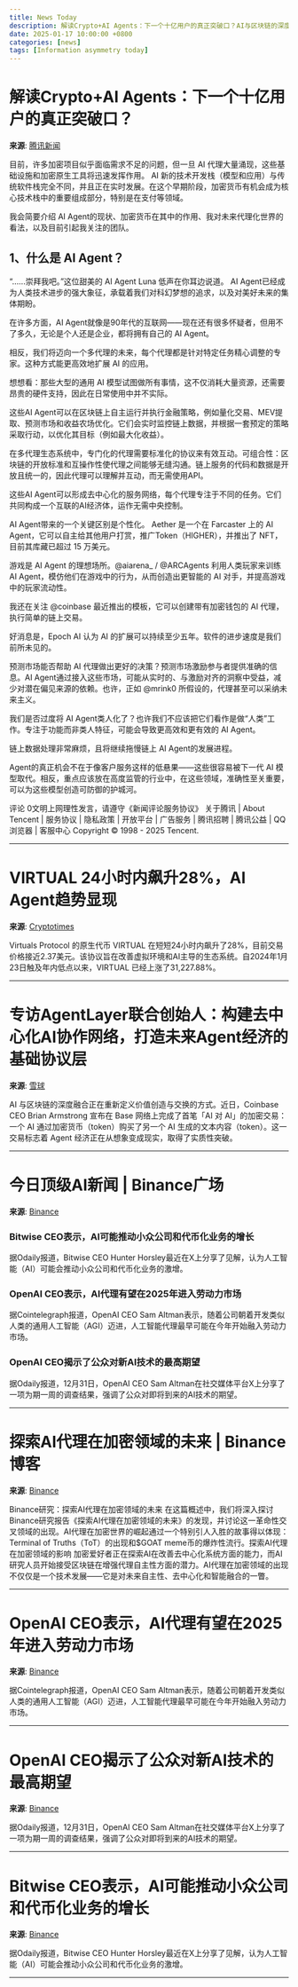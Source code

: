 ```yaml
---
title: News Today
description: 解读Crypto+AI Agents：下一个十亿用户的真正突破口？AI与区块链的深度融合正在重新定义价值创造与交换的方式。AI代理有望在2025年进入劳动力市场，推动小众公司和代币化业务的增长。
date: 2025-01-17 10:00:00 +0800
categories: [news]
tags: [Information asymmetry today]
---
```


# 解读Crypto+AI Agents：下一个十亿用户的真正突破口？

**来源**: [腾讯新闻](https://news.qq.com/rain/a/20241110A03MN300)

目前，许多加密项目似乎面临需求不足的问题，但一旦 AI 代理大量涌现，这些基础设施和加密原生工具将迅速发挥作用。 AI 新的技术开发栈（模型和应用）与传统软件栈完全不同，并且正在实时发展。在这个早期阶段，加密货币有机会成为核心技术栈中的重要组成部分，特别是在支付等领域。

我会简要介绍 AI Agent的现状、加密货币在其中的作用、我对未来代理化世界的看法，以及目前引起我关注的团队。

## 1、什么是 AI Agent？

“......崇拜我吧。”这位甜美的 AI Agent Luna 低声在你耳边说道。 AI Agent已经成为人类技术进步的强大象征，承载着我们对科幻梦想的追求，以及对美好未来的集体期盼。

在许多方面，AI Agent就像是90年代的互联网——现在还有很多怀疑者，但用不了多久，无论是个人还是企业，都将拥有自己的 AI Agent。

相反，我们将迈向一个多代理的未来，每个代理都是针对特定任务精心调整的专家。这种方式能更高效地扩展 AI 的应用。

想想看：那些大型的通用 AI 模型试图做所有事情，这不仅消耗大量资源，还需要昂贵的硬件支持，因此在日常使用中并不实际。

这些AI Agent可以在区块链上自主运行并执行金融策略，例如量化交易、MEV提取、预测市场和收益农场优化。它们会实时监控链上数据，并根据一套预定的策略采取行动，以优化其目标（例如最大化收益）。

在多代理生态系统中，专门化的代理需要标准化的协议来有效互动。可组合性：区块链的开放标准和互操作性使代理之间能够无缝沟通。链上服务的代码和数据是开放且统一的，因此代理可以理解并互动，而无需使用API。

这些AI Agent可以形成去中心化的服务网络，每个代理专注于不同的任务。它们共同构成一个互联的AI经济体，运作无需中央控制。

AI Agent带来的一个关键区别是个性化。 Aether 是一个在 Farcaster 上的 AI Agent，它可以自主给其他用户打赏，推广Token（HIGHER），并推出了 NFT，目前其库藏已超过 15 万美元。

游戏是 AI Agent 的理想场所。@aiarena_ / @ARCAgents 利用人类玩家来训练 AI Agent，模仿他们在游戏中的行为，从而创造出更智能的 AI 对手，并提高游戏中的玩家流动性。

我还在关注 @coinbase 最近推出的模板，它可以创建带有加密钱包的 AI 代理，执行简单的链上交易。

好消息是，Epoch AI 认为 AI 的扩展可以持续至少五年。软件的进步速度是我们前所未见的。

预测市场能否帮助 AI 代理做出更好的决策？预测市场激励参与者提供准确的信息。AI Agent通过接入这些市场，可能从实时的、与激励对齐的洞察中受益，减少对潜在偏见来源的依赖。也许，正如 @mrink0 所假设的，代理甚至可以采纳未来主义。

我们是否过度将 AI Agent类人化了？也许我们不应该把它们看作是做“人类”工作。专注于功能而非类人特征，可能会导致更高效和更有效的 AI Agent。

链上数据处理非常麻烦，且将继续拖慢链上 AI Agent的发展进程。

Agent的真正机会不在于像客户服务这样的低悬果——这些很容易被下一代 AI 模型取代。相反，重点应该放在高度监管的行业中，在这些领域，准确性至关重要，可以为这些模型创造可防御的护城河。

评论 0文明上网理性发言，请遵守《新闻评论服务协议》 关于腾讯 | About Tencent | 服务协议 | 隐私政策 | 开放平台 | 广告服务 | 腾讯招聘 | 腾讯公益 | QQ浏览器 | 客服中心 Copyright © 1998 - 2025 Tencent.

---

# VIRTUAL 24小时内飙升28%，AI Agent趋势显现

**来源**: [Cryptotimes](https://www.cryptotimes.io/2024/12/13/virtual-surges-28-in-24-hours-as-ai-agent-trend-emerges/)

Virtuals Protocol 的原生代币 VIRTUAL 在短短24小时内飙升了28%，目前交易价格接近2.37美元。该协议旨在改善虚拟环境和AI主导的生态系统。自2024年1月23日触及年内低点以来，VIRTUAL 已经上涨了31,227.88%。

---

# 专访AgentLayer联合创始人：构建去中心化AI协作网络，打造未来Agent经济的基础协议层

**来源**: [雪球](https://xueqiu.com/1913130572/304584712)

AI 与区块链的深度融合正在重新定义价值创造与交换的方式。近日，Coinbase CEO Brian Armstrong 宣布在 Base 网络上完成了首笔「AI 对 AI」的加密交易：一个 AI 通过加密货币（token）购买了另一个 AI 生成的文本内容（token）。这一交易标志着 Agent 经济正在从想象变成现实，取得了实质性突破。

---

# 今日顶级AI新闻 | Binance广场

**来源**: [Binance](https://www.binance.com/en/square/news/ai+news)

### Bitwise CEO表示，AI可能推动小众公司和代币化业务的增长

据Odaily报道，Bitwise CEO Hunter Horsley最近在X上分享了见解，认为人工智能（AI）可能会推动小众公司和代币化业务的激增。

### OpenAI CEO表示，AI代理有望在2025年进入劳动力市场

据Cointelegraph报道，OpenAI CEO Sam Altman表示，随着公司朝着开发类似人类的通用人工智能（AGI）迈进，人工智能代理最早可能在今年开始融入劳动力市场。

### OpenAI CEO揭示了公众对新AI技术的最高期望

据Odaily报道，12月31日，OpenAI CEO Sam Altman在社交媒体平台X上分享了一项为期一周的调查结果，强调了公众对即将到来的AI技术的期望。

---

# 探索AI代理在加密领域的未来 | Binance博客

**来源**: [Binance](https://www.binance.com/en/blog/research/binance-research-exploring-the-future-of-ai-agents-in-crypto-4685351192205955466)

Binance研究：探索AI代理在加密领域的未来 在这篇概述中，我们将深入探讨Binance研究报告《探索AI代理在加密领域的未来》的发现，并讨论这一革命性交叉领域的出现。AI代理在加密世界的崛起通过一个特别引人入胜的故事得以体现：Terminal of Truths（ToT）的出现和$GOAT meme币的爆炸性流行。探索AI代理在加密领域的影响 加密爱好者正在探索AI在改善去中心化系统方面的能力，而AI研究人员开始接受区块链在增强代理自主性方面的潜力。AI代理在加密领域的出现不仅仅是一个技术发展——它是对未来自主性、去中心化和智能融合的一瞥。

---

# OpenAI CEO表示，AI代理有望在2025年进入劳动力市场

**来源**: [Binance](https://www.binance.com/en/square/news/ai+news)

据Cointelegraph报道，OpenAI CEO Sam Altman表示，随着公司朝着开发类似人类的通用人工智能（AGI）迈进，人工智能代理最早可能在今年开始融入劳动力市场。

---

# OpenAI CEO揭示了公众对新AI技术的最高期望

**来源**: [Binance](https://www.binance.com/en/square/news/ai+news)

据Odaily报道，12月31日，OpenAI CEO Sam Altman在社交媒体平台X上分享了一项为期一周的调查结果，强调了公众对即将到来的AI技术的期望。

---

# Bitwise CEO表示，AI可能推动小众公司和代币化业务的增长

**来源**: [Binance](https://www.binance.com/en/square/news/ai+news)

据Odaily报道，Bitwise CEO Hunter Horsley最近在X上分享了见解，认为人工智能（AI）可能会推动小众公司和代币化业务的激增。

---
